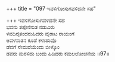 +++
title = "097 ಇವಳಿಗೋಸುಗವಳಿದನೇ ಸಹ"

+++
ಇವಳಿಗೋಸುಗವಳಿದನೇ ಸಹ  
ಭವನು ತಪ್ಪೇನೆನುತ ನಡುವಿರು  
ಳವದಿರೈತಂದರುಹಿದರು ವೈರಾಟ ರಾಯಂಗೆ  
ಅವಳನಾತನ ಕೂಡೆ ಕಳುಹುವೊ  
ಡೆವಗೆ ನೇಮವೆಯೆಂದು ಬೀಳ್ಕೊಂ  
ಡವರು ಮರಳಿದು ಬಂದು ಹಿಡಿದರು ಕಮಲಲೋಚನೆಯ     ॥97॥